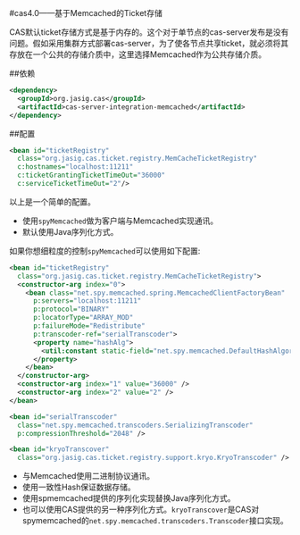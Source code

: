 #cas4.0——基于Memcached的Ticket存储

CAS默认ticket存储方式是基于内存的。这个对于单节点的cas-server发布是没有问题。假如采用集群方式部署cas-server，为了使各节点共享ticket，就必须将其存放在一个公共的存储介质中，这里选择Memcached作为公共存储介质。

##依赖

```xml
<dependency>
  <groupId>org.jasig.cas</groupId>
  <artifactId>cas-server-integration-memcached</artifactId>
</dependency>
```

##配置
```xml
<bean id="ticketRegistry"
  class="org.jasig.cas.ticket.registry.MemCacheTicketRegistry"
  c:hostnames="localhost:11211"
  c:ticketGrantingTicketTimeOut="36000"
  c:serviceTicketTimeOut="2"/>
```
以上是一个简单的配置。
* 使用`spyMemcached`做为客户端与Memcached实现通讯。
* 默认使用Java序列化方式。

如果你想细粒度的控制`spyMemcached`可以使用如下配置:
```xml
<bean id="ticketRegistry"
  class="org.jasig.cas.ticket.registry.MemCacheTicketRegistry">
  <constructor-arg index="0">
    <bean class="net.spy.memcached.spring.MemcachedClientFactoryBean"
      p:servers="localhost:11211"
      p:protocol="BINARY"
      p:locatorType="ARRAY_MOD"
      p:failureMode="Redistribute"
      p:transcoder-ref="serialTranscoder">
      <property name="hashAlg">
        <util:constant static-field="net.spy.memcached.DefaultHashAlgorithm.FNV1A_64_HASH" />
      </property>
    </bean>
  </constructor-arg>
  <constructor-arg index="1" value="36000" />
  <constructor-arg index="2" value="2" />
</bean>

<bean id="serialTranscoder"
  class="net.spy.memcached.transcoders.SerializingTranscoder"
  p:compressionThreshold="2048" />

<bean id="kryoTranscover"
  class="org.jasig.cas.ticket.registry.support.kryo.KryoTranscoder" />
```
* 与Memcached使用二进制协议通讯。
* 使用一致性Hash保证数据存储。
* 使用spmemcached提供的序列化实现替换Java序列化方式。
* 也可以使用CAS提供的另一种序列化方式。`kryoTranscover`是CAS对spymemcached的`net.spy.memcached.transcoders.Transcoder`接口实现。
